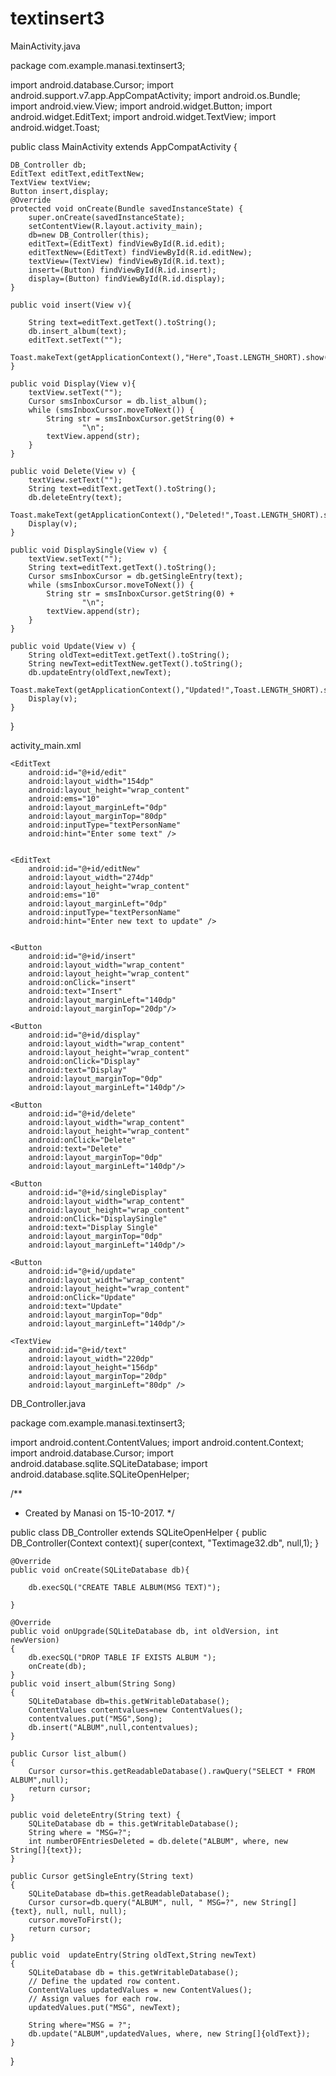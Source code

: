 # textinsert3

MainActivity.java

package com.example.manasi.textinsert3;

import android.database.Cursor;
import android.support.v7.app.AppCompatActivity;
import android.os.Bundle;
import android.view.View;
import android.widget.Button;
import android.widget.EditText;
import android.widget.TextView;
import android.widget.Toast;

public class MainActivity extends AppCompatActivity {

    DB_Controller db;
    EditText editText,editTextNew;
    TextView textView;
    Button insert,display;
    @Override
    protected void onCreate(Bundle savedInstanceState) {
        super.onCreate(savedInstanceState);
        setContentView(R.layout.activity_main);
        db=new DB_Controller(this);
        editText=(EditText) findViewById(R.id.edit);
        editTextNew=(EditText) findViewById(R.id.editNew);
        textView=(TextView) findViewById(R.id.text);
        insert=(Button) findViewById(R.id.insert);
        display=(Button) findViewById(R.id.display);
    }

    public void insert(View v){

        String text=editText.getText().toString();
        db.insert_album(text);
        editText.setText("");
        Toast.makeText(getApplicationContext(),"Here",Toast.LENGTH_SHORT).show();
    }

    public void Display(View v){
        textView.setText("");
        Cursor smsInboxCursor = db.list_album();
        while (smsInboxCursor.moveToNext()) {
            String str = smsInboxCursor.getString(0) +
                    "\n";
            textView.append(str);
        }
    }

    public void Delete(View v) {
        textView.setText("");
        String text=editText.getText().toString();
        db.deleteEntry(text);
        Toast.makeText(getApplicationContext(),"Deleted!",Toast.LENGTH_SHORT).show();
        Display(v);
    }

    public void DisplaySingle(View v) {
        textView.setText("");
        String text=editText.getText().toString();
        Cursor smsInboxCursor = db.getSingleEntry(text);
        while (smsInboxCursor.moveToNext()) {
            String str = smsInboxCursor.getString(0) +
                    "\n";
            textView.append(str);
        }
    }

    public void Update(View v) {
        String oldText=editText.getText().toString();
        String newText=editTextNew.getText().toString();
        db.updateEntry(oldText,newText);
        Toast.makeText(getApplicationContext(),"Updated!",Toast.LENGTH_SHORT).show();
        Display(v);
    }
}




activity_main.xml

<?xml version="1.0" encoding="utf-8"?>
<LinearLayout xmlns:android="http://schemas.android.com/apk/res/android"
    xmlns:app="http://schemas.android.com/apk/res-auto"
    xmlns:tools="http://schemas.android.com/tools"
    android:layout_width="match_parent"
    android:layout_height="match_parent"
    android:orientation="vertical"
    android:gravity="center_vertical"
    tools:context="com.example.manasi.textinsert3.MainActivity">

    <EditText
        android:id="@+id/edit"
        android:layout_width="154dp"
        android:layout_height="wrap_content"
        android:ems="10"
        android:layout_marginLeft="0dp"
        android:layout_marginTop="80dp"
        android:inputType="textPersonName"
        android:hint="Enter some text" />


    <EditText
        android:id="@+id/editNew"
        android:layout_width="274dp"
        android:layout_height="wrap_content"
        android:ems="10"
        android:layout_marginLeft="0dp"
        android:inputType="textPersonName"
        android:hint="Enter new text to update" />


    <Button
        android:id="@+id/insert"
        android:layout_width="wrap_content"
        android:layout_height="wrap_content"
        android:onClick="insert"
        android:text="Insert"
        android:layout_marginLeft="140dp"
        android:layout_marginTop="20dp"/>

    <Button
        android:id="@+id/display"
        android:layout_width="wrap_content"
        android:layout_height="wrap_content"
        android:onClick="Display"
        android:text="Display"
        android:layout_marginTop="0dp"
        android:layout_marginLeft="140dp"/>

    <Button
        android:id="@+id/delete"
        android:layout_width="wrap_content"
        android:layout_height="wrap_content"
        android:onClick="Delete"
        android:text="Delete"
        android:layout_marginTop="0dp"
        android:layout_marginLeft="140dp"/>

    <Button
        android:id="@+id/singleDisplay"
        android:layout_width="wrap_content"
        android:layout_height="wrap_content"
        android:onClick="DisplaySingle"
        android:text="Display Single"
        android:layout_marginTop="0dp"
        android:layout_marginLeft="140dp"/>

    <Button
        android:id="@+id/update"
        android:layout_width="wrap_content"
        android:layout_height="wrap_content"
        android:onClick="Update"
        android:text="Update"
        android:layout_marginTop="0dp"
        android:layout_marginLeft="140dp"/>

    <TextView
        android:id="@+id/text"
        android:layout_width="220dp"
        android:layout_height="156dp"
        android:layout_marginTop="20dp"
        android:layout_marginLeft="80dp" />

</LinearLayout>




DB_Controller.java

package com.example.manasi.textinsert3;

import android.content.ContentValues;
import android.content.Context;
import android.database.Cursor;
import android.database.sqlite.SQLiteDatabase;
import android.database.sqlite.SQLiteOpenHelper;

/**
 * Created by Manasi on 15-10-2017.
 */

public class DB_Controller extends SQLiteOpenHelper {
    public DB_Controller(Context context){
        super(context, "Textimage32.db", null,1);
    }


    @Override
    public void onCreate(SQLiteDatabase db){

        db.execSQL("CREATE TABLE ALBUM(MSG TEXT)");

    }

    @Override
    public void onUpgrade(SQLiteDatabase db, int oldVersion, int newVersion)
    {
        db.execSQL("DROP TABLE IF EXISTS ALBUM ");
        onCreate(db);
    }
    public void insert_album(String Song)
    {
        SQLiteDatabase db=this.getWritableDatabase();
        ContentValues contentvalues=new ContentValues();
        contentvalues.put("MSG",Song);
        db.insert("ALBUM",null,contentvalues);
    }

    public Cursor list_album()
    {
        Cursor cursor=this.getReadableDatabase().rawQuery("SELECT * FROM ALBUM",null);
        return cursor;
    }

    public void deleteEntry(String text) {
        SQLiteDatabase db = this.getWritableDatabase();
        String where = "MSG=?";
        int numberOFEntriesDeleted = db.delete("ALBUM", where, new String[]{text});
    }

    public Cursor getSingleEntry(String text)
    {
        SQLiteDatabase db=this.getReadableDatabase();
        Cursor cursor=db.query("ALBUM", null, " MSG=?", new String[]{text}, null, null, null);
        cursor.moveToFirst();
        return cursor;
    }

    public void  updateEntry(String oldText,String newText)
    {
        SQLiteDatabase db = this.getWritableDatabase();
        // Define the updated row content.
        ContentValues updatedValues = new ContentValues();
        // Assign values for each row.
        updatedValues.put("MSG", newText);

        String where="MSG = ?";
        db.update("ALBUM",updatedValues, where, new String[]{oldText});
    }
}

